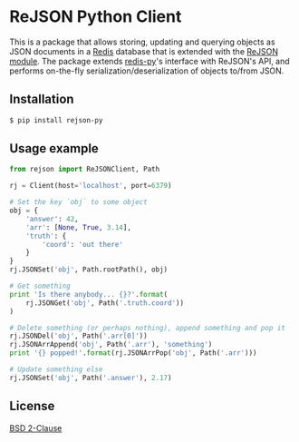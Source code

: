 # ReJSON Python Client

This is a package that allows storing, updating and querying objects as JSON
documents in a [Redis](https://redis.io) database that is extended with the
[ReJSON module](https://github.com/redislabsmodules/rejson). The package extends
[redis-py](https://github.com/andymccurdy/redis-py)'s interface with ReJSON's
API, and performs on-the-fly serialization/deserialization of objects to/from
JSON.

## Installation

```bash
$ pip install rejson-py
```

## Usage example

```python
from rejson import ReJSONClient, Path

rj = Client(host='localhost', port=6379)

# Set the key `obj` to some object
obj = {
    'answer': 42,
    'arr': [None, True, 3.14],
    'truth': {
        'coord': 'out there'
    }
}
rj.JSONSet('obj', Path.rootPath(), obj)

# Get something
print 'Is there anybody... {}?'.format(
    rj.JSONGet('obj', Path('.truth.coord'))
)

# Delete something (or perhaps nothing), append something and pop it
rj.JSONDel('obj', Path('.arr[0]'))
rj.JSONArrAppend('obj', Path('.arr'), 'something')
print '{} popped!'.format(rj.JSONArrPop('obj', Path('.arr')))

# Update something else
rj.JSONSet('obj', Path('.answer'), 2.17)

```

## License 

[BSD 2-Clause](LICENSE)